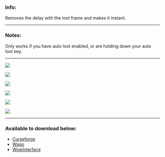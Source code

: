 ### **Info:**

Removes the delay with the loot frame and makes it instant.

* * *

### **Notes:**

Only works if you have auto loot enabled, or are holding down your auto loot key.

* * *

![](https://img.shields.io/badge/Supports-Midnight%20ALPHA-purple?style=flat&logo=battledotnet&logoColor=purple)

![](https://img.shields.io/badge/Supports-The%20War%20Within-chocolate?style=flat&logo=battledotnet&logoColor=chocolate)

![](https://img.shields.io/badge/Supports-%20Mists%20Classic-limegreen?style=flat&logo=battledotnet&logoColor=limegreen)

![](https://img.shields.io/badge/Supports-Cataclysm%20Classic-orangered?style=flat&logo=battledotnet&logoColor=orangered)

![](https://img.shields.io/badge/Supports-Wrath%20Classic-blue?style=flat&logo=battledotnet&logoColor=blue)

![](https://img.shields.io/badge/Supports-Classic-yellow?style=flat&logo=battledotnet&logoColor=yellow)



* * *

### **Available to download below:**

* [Curseforge](https://www.curseforge.com/wow/addons/faster-loot)
* [Wago](https://addons.wago.io/addons/faster-loot)
* [WowInterface](https://www.wowinterface.com/downloads/info26759-FasterLoot.html)